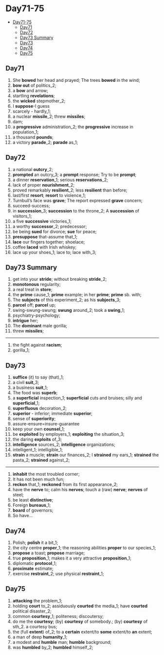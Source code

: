 # Day71-75

- [Day71-75](#day71-75)
  - [Day71](#day71)
  - [Day72](#day72)
  - [Day73 Summary](#day73-summary)
  - [Day73](#day73)
  - [Day74](#day74)
  - [Day75](#day75)

## Day71

1. She **bowed** her head and prayed; The trees **bowed** in the wind;
2. **bow out** of politics_2;
3. a **bow** and arrow;
4. startling **revelations**;
5. the **wicked** stepmother_2;
6. I **suppose**-I guess
7. scarcely - hardly_1;
8. a nuclear **missile**_2; threw **missiles**;
9. dam;
10. a **progressive** administration_2; the **progressive** increase in population_1;
11. a thousand **pounds**;
12. a victory **parade**_2; **parade** as_1;

## Day72

1. a national **outcry**_2;
2. **prompted** an outcry_3; a **prompt** response; Try to be **prompt**;
3. a dinner **reservation**_1; serious **reservations**_2;
4. lack of proper **nourishment**_2;
5. proved remarkably **resilient**_2; less **resilient** than before;
6. last/first **resort**; **resort** to violence_1;
7. Turnbull’s face was **grave**; The report expressed **grave** concern;
8. succeed-success;
9. in **succession**_3; **succession** to the throne_2; A **succession** of visitors_1;
10. a five **successive** victories_1;
11. a worthy **successor**_2; predecessor;
12. be being **sued** for divorce;  **sue** for peace;
13. **presuppose** that-assume that_1;
14. **lace** our fingers together;  shoelace;
15. coffee **laced** with Irish whiskey;
16. lace up your shoes_1; lace to; lace with_3;

## Day73 Summary

1. get into your **stride**; without breaking **stride**_2;
2. **monotonous** regularity;
3. a real treat in **store**;
4. the **prime** cause_1; **prime** example; in her **prime**; **prime** sb. with;
5. The **subjects** of this experiment_2; as his **subjects**_3;
6. **parcel** off; **parcel** up;
7. swing-swung-swung; **swung** around_2; took a **swing**_1;
8. psychiatry-psychology;
9. **intrigue** her;
10. The **dominant** male gorilla;
11. threw **missiles**;

---

1. the fight against **racism**;
2. gorilla_1;

## Day73

1. **suffice** (it) to say (that)_1;
2. a civil **suit**_3;
3. a business **suit**_1;
4. The food was **superb**;
5. a **superficial** inspection_1; **superficial** cuts and bruises; silly and **superficial**_1;
6. **superfluous** decoration_2;
7. **superior** - inferior;  immediate **superior**;
8. sense of **superiority**;
9. assure-ensure=insure-guarantee
10. keep your own **counsel**_1;
11. be **exploited** by employers_1; **exploiting** the situation_3;
12. the daring **exploits** of_3;
13. **intelligence** sources_2; **intelligence** organizations;
14. intelligent_1; intelligible_1;
15. **strain** a muscle; **strain** our finances_2; I **strained** my ears_1; **strained** the pasta_2; **strained** against_2;

---

1. **inhabit** the most troubled corner;
2. It has not been much fun;
3. **reckon** that_1; **reckoned** from its first appearance_2;
4. have the **nerve** to; calm his **nerves**; touch a (raw) **nerve**; **nerves** of steel;
5. be least **distinctive**;
6. Foreign **bureaus**_1;
7. **board** of governors;
8. So have...

## Day74

1. Polish; **polish** it a bit_1;
2. the city centre **proper**_1;  the reasoning abilities **proper** to our species_1;
3. **propose** a toast; **propose** marriage;
4. true **proposition**_1; makes it a very attractive **proposition**_1;
5. diplomatic **protocol**_1;
6. **proximate** estimate;
7. exercise **restraint**_2; use physical **restraint**_1;

## Day75

1. **attacking** the problem_1;
2. holding **court** to_2; assiduously **courted** the media_1;  have **courted** political disaster_2;
3. common **courtesy**_1; politeness; discoutersy;
4. do me the **courtesy**;  (by) **courtesy** of somebody.; (by) **courtesy** of sth_2. a courtesy bus;
5. the (full **extent**) of_2; to a **certain** extent/to **some** extent/to **an** extent;
6. a man of deep **humanity**_1;
7. a modest and **humble** man; **humble** background;
8. was **humbled** by_2; **humbled** himself_2;
